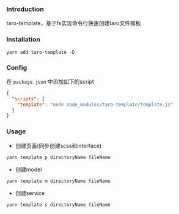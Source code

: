 ### Introduction
taro-template，基于fs实现命令行快速创建taro文件模板

### Installation
```
yarn add taro-template -D
```

### Config
在 `package.json` 中添加如下的script
```json
{
  "scripts": {
    "template": "node node_modules/taro-template/template.js"
  }
}
```

### Usage

- 创建页面(同步创建scss和interface)
```
yarn template p directoryName fileName
```
- 创建model
```
yarn template m directoryName fileName
```
- 创建service
```
yarn template s directoryName fileName
```